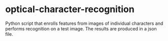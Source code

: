 # optical-character-recognition
Python script that enrolls features from images of individual characters and performs recognition on a test image.
The results are produced in a json file.
